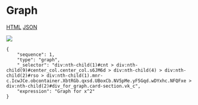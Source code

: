 # Graph

[HTML](https://ascentkorea-docs.github.io/mobile/features/graph/sample.html) [JSON](https://ascentkorea-docs.github.io/mobile/features/graph/sample.json)

![](https://lh5.googleusercontent.com/XoRplnGodSHQJuvGJU3-rcsaYqmBSBbhxZHw-\_fEBFZQ9XCAPpwKV5KkzCB3FMgWlYNF14tuplz-nUUaAqhI1M9JFnHm-lQl8qs4x89cU1hUYoMbI4GLBTbknA6yXOw75IKU9fk)

```
{
    "sequence": 1,
    "type": "graph",
    "_selector": "div:nth-child(1)#cnt > div:nth-child(9)#center_col.center_col.s6JM6d > div:nth-child(4) > div:nth-child(2)#rso > div:nth-child(1).mnr-c.IcwJCe.obcontainer.XbtRGb.qxsd.UBoxCb.NV5pMe.yF5Gqd.wDYxhc.NFQFxe > div:nth-child(2)#div_for_graph.card-section.vk_c",
    "expression": "Graph for x^​2"
}
```
